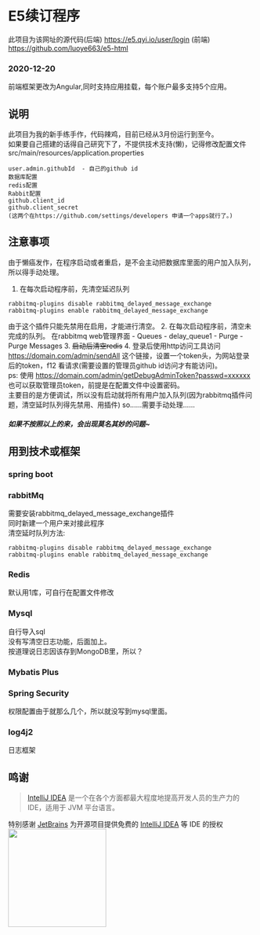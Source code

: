 # E5续订程序
此项目为该网址的源代码(后端) https://e5.qyi.io/user/login 
(前端) https://github.com/luoye663/e5-html
### 2020-12-20
前端框架更改为Angular,同时支持应用挂载，每个账户最多支持5个应用。
## 说明
此项目为我的新手练手作，代码辣鸡，目前已经从3月份运行到至今。  
如果要自己搭建的话得自己研究下了，不提供技术支持(懒)，记得修改配置文件 
src/main/resources/application.properties 
```
user.admin.githubId  - 自己的github id  
数据库配置  
redis配置  
Rabbit配置  
github.client_id  
github.client_secret  
(这两个在https://github.com/settings/developers 申请一个apps就行了。)
```
## 注意事项
由于懒癌发作，在程序启动或者重启，是不会主动把数据库里面的用户加入队列，所以得手动处理。
1. 在每次启动程序前，先清空延迟队列  
```
rabbitmq-plugins disable rabbitmq_delayed_message_exchange
rabbitmq-plugins enable rabbitmq_delayed_message_exchange  
```
由于这个插件只能先禁用在启用，才能进行清空。
2. 在每次启动程序前，清空未完成的队列。
在rabbitmq web管理界面 - Queues - delay_queue1 - Purge - Purge Messages
3. ~~启动后清空redis~~
4. 登录后使用http访问工具访问  https://domain.com/admin/sendAll 这个链接，设置一个token头，为网站登录后的token，f12 看请求(需要设置的管理员github id访问才有能访问)。  
ps: 使用  https://domain.com/admin/getDebugAdminToken?passwd=xxxxxx 也可以获取管理员token，前提是在配置文件中设置密码。  
主要目的是方便调试，所以没有启动就将所有用户加入队列(因为rabbitmq插件问题，清空延时队列得先禁用、用插件) so......需要手动处理......
##### 如果不按照以上的来，会出现莫名其妙的问题~

## 用到技术或框架
### spring boot  

### rabbitMq  
需要安装rabbitmq_delayed_message_exchange插件  
同时新建一个用户来对接此程序  
清空延时队列方法:
```
rabbitmq-plugins disable rabbitmq_delayed_message_exchange
rabbitmq-plugins enable rabbitmq_delayed_message_exchange
```

### Redis
默认用1库，可自行在配置文件修改  

### Mysql
自行导入sql  
没有写清空日志功能，后面加上。  
按道理说日志因该存到MongoDB里，所以？
### Mybatis Plus

### Spring Security
权限配置由于就那么几个，所以就没写到mysql里面。
### log4j2
日志框架

## 鸣谢

> [IntelliJ IDEA](https://zh.wikipedia.org/zh-hans/IntelliJ_IDEA) 是一个在各个方面都最大程度地提高开发人员的生产力的 IDE，适用于 JVM 平台语言。

特别感谢 [JetBrains](https://www.jetbrains.com/?from=) 为开源项目提供免费的 [IntelliJ IDEA](https://www.jetbrains.com/idea/?from=) 等 IDE 的授权  
[<img src=".github/jetbrains-variant-3.png" width="200"/>](https://www.jetbrains.com/)
